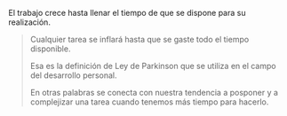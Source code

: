 El trabajo crece hasta llenar el tiempo de que se dispone para su realización.

>Cualquier tarea se inflará hasta que se gaste todo el tiempo disponible. 
>
>Esa es la definición de Ley de Parkinson que se utiliza en el campo del desarrollo personal. 
>
>En otras palabras se conecta con nuestra tendencia a posponer y a complejizar una tarea cuando tenemos más tiempo para hacerlo.
